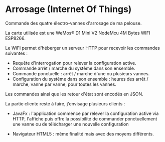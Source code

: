 # Arrosage (Internet Of Things) #

Commande des quatre électro-vannes d'arrosage de ma pelouse.

La carte utilisée est une WeMos® D1 Mini V2 NodeMcu 4M Bytes WIFI ESP8266.

Le WiFi permet d'héberger un serveur HTTP pour recevoir les commandes suivantes :

* Requête d'interrogation pour relever la configuration active.
* Commande arrêt / marche du système dans son ensemble.
* Commande ponctuelle : arrêt / marche d'une ou plusieurs vannes.
* Configuration du système dans son ensemble : heures des arrêt / marche,
  vanne par vanne, pour toutes les vannes.

Les commandes ainsi que les retour d'état sont encodés en JSON.

La partie cliente reste à faire, j'envisage plusieurs clients :

* JavaFx : l'application commence par relever la configuration active via HTTP,
l'affiche puis offre la possibilité de commander ponctuellement une vanne ou
de télécharger une nouvelle configuration  

* Navigateur HTML5 : même finalité mais avec des moyens différents.
